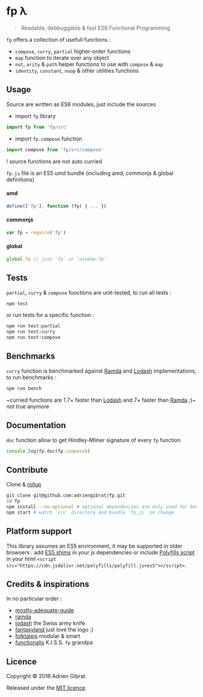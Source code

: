 fp λ
====
> Readable, debbuggable & fast ES6 Functional Programming

`fp` offers a collection of usefull functions :
* `compose`, `curry`, `partial` higher-order functions
* `map` function to iterate over any object
* `not`, `arity` & `path` helper functions to use with `compose` & `map`
* `identity`, `constant`, `noop` & other utilities functions

## Usage

Source are written as ES6 modules, just include the sources
* import `fp` library
```js
import fp from 'fp/src'
```
* import `fp.compose` function
```js
import compose from 'fp/src/compose'
```
! source functions are not auto curried

`fp.js` file is an ES5 umd bundle (including amd, commonjs & global definitions)

#### amd

```js
define(['fp'], function (fp) { ... })
```

#### commonjs

```js
var fp = require('fp')
```

#### global

```js
global.fp // just `fp` or `window.fp`
```

## Tests

`partial`, `curry` & `compose` functions are unit-tested, to run all tests :

```sh
npm test
```
or run tests for a specific function :
```sh
npm run test:partial
npm run test:curry
npm run test:compose
```

## Benchmarks

`curry` function is benchmarked against [Ramda][ramda] and [Lodash][lodash] implementations, to run benchmarks :

```sh
npm run bench
```
~curried functions are 1.7× faster than [Lodash][lodash] and 7× faster than [Ramda][ramda] ;)~ not true anymore

## Documentation

`doc` function allow to get Hindley-Milner signature of every `fp` function

```js
console.log(fp.doc(fp.compose))
```

## Contribute

Clone & [rollup][]

```sh
git clone git@github.com:adriengibrat/fp.git
cd fp
npm install --no-optional # optional dependencies are only used for benchmarks
npm start # watch `src` directory and bundle `fp.js` on change
```

## Platform support

This library assumes an ES5 environment, it may be supported in older browsers :
add [ES5 shims][es5-shim] in your js dependencies or include [Polyfills script][polyfills] in your html `<script src="https://cdn.jsdelivr.net/polyfills/polyfill.js+es5"></script>`.

## Credits & inspirations

In no particular order :

* [mostly-adequate-guide][]
* [ramda][] 
* [lodash][] the Swiss army knife
* [fantasyland][] just love the logo ;)
* [folktalejs][] modular & smart
* [functionaljs][] K.I.S.S. `fp` grandpa

## Licence

Copyright © 2016 Adrien Gibrat.

Released under the [MIT licence][legal].

[ramda]: http://ramdajs.com
[lodash]: https://lodash.com
[rollup]: http://rollupjs.org
[es5-shim]: https://github.com/es-shims/es5-shim
[polyfills]: http://polyfills.io
[mostly-adequate-guide]: https://drboolean.gitbooks.io/mostly-adequate-guide
[fantasyland]: https://github.com/fantasyland/fantasy-land
[folktalejs]: http://folktalejs.org
[functionaljs]: https://github.com/osteele/functional-javascript
[legal]: https://www.tldrlegal.com/l/mit
